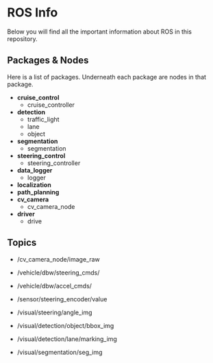 # ROS Info
Below you will find all the important information about ROS in this repository. 

## Packages & Nodes
Here is a list of packages. Underneath each package are nodes in that package.  

- **cruise_control**
	- cruise_controller
- **detection**
	- traffic_light
	- lane
	- object
- **segmentation**
	- segmentation
- **steering_control**
	- steering_controller
- **data_logger**
	- logger
- **localization**
- **path_planning**
- **cv_camera**
	- cv\_camera_node
- **driver**
	- drive


## Topics

- /cv\_camera\_node/image_raw
- /vehicle/dbw/steering_cmds/
- /vehicle/dbw/accel_cmds/
- /sensor/steering_encoder/value


- /visual/steering/angle_img
- /visual/detection/object/bbox_img
- /visual/detection/lane/marking_img
- /visual/segmentation/seg_img